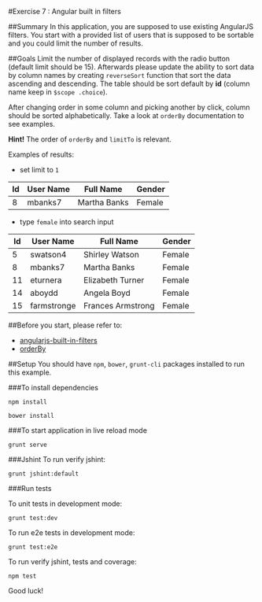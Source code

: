 #Exercise 7 : Angular built in filters

##Summary
In this application, you are supposed to use existing AngularJS filters. You start with a provided list of users that is supposed to be sortable and you 
could limit the number of results. 

##Goals
Limit the number of displayed records with the radio button (default limit should be 15). Afterwards please update the ability to sort data by column names 
by creating `reverseSort` function that sort the data ascending and descending. The table should be sort default by **id** (column name keep in `$scope
.choice`).
 
After changing order in some column and picking another by click, column should be sorted alphabetically. Take a look at `orderBy` documentation to 
see examples. 
  
**Hint!**
The order of `orderBy` and `limitTo` is relevant.
  
Examples of results:

* set limit to `1`

| Id | User Name | Full Name    | Gender |
|----|-----------|--------------|--------|
| 8  | mbanks7   | Martha Banks | Female |

* type `female` into search input

| Id | User Name  | Full Name        | Gender |
|----|------------|------------------|--------|
| 5  | swatson4   | Shirley Watson   | Female |
| 8  | mbanks7    | Martha Banks     | Female |
| 11 | eturnera   | Elizabeth Turner | Female |
| 14 | aboydd     | Angela Boyd      | Female |
| 15 | farmstronge|Frances Armstrong | Female |

##Before you start, please refer to:
* [angularjs-built-in-filters](https://egghead.io/lessons/angularjs-built-in-filters)
* [orderBy](https://docs.angularjs.org/api/ng/filter/orderBy)

##Setup
 You should have `npm`, `bower`, `grunt-cli`  packages installed to run this example.
 
###To install dependencies 

```
npm install
```

```
bower install
```

###To start application in live reload mode

    grunt serve
    
###Jshint
To run verify jshint:
    
    grunt jshint:default

###Run tests

To unit tests in development mode:
    
    grunt test:dev
    
To run e2e tests in development mode:

    grunt test:e2e

To run verify jshint, tests and coverage:

    npm test

Good luck!
